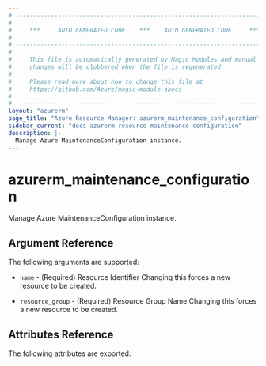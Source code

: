 ```yaml
---
# ----------------------------------------------------------------------------
#
#     ***     AUTO GENERATED CODE    ***    AUTO GENERATED CODE     ***
#
# ----------------------------------------------------------------------------
#
#     This file is automatically generated by Magic Modules and manual
#     changes will be clobbered when the file is regenerated.
#
#     Please read more about how to change this file at
#     https://github.com/Azure/magic-module-specs
#
# ----------------------------------------------------------------------------
layout: "azurerm"
page_title: "Azure Resource Manager: azurerm_maintenance_configuration"
sidebar_current: "docs-azurerm-resource-maintenance-configuration"
description: |-
  Manage Azure MaintenanceConfiguration instance.
---
```


# azurerm_maintenance_configuration

Manage Azure MaintenanceConfiguration instance.


## Argument Reference

The following arguments are supported:

* `name` - (Required) Resource Identifier Changing this forces a new resource to be created.

* `resource_group` - (Required) Resource Group Name Changing this forces a new resource to be created.

## Attributes Reference

The following attributes are exported:
